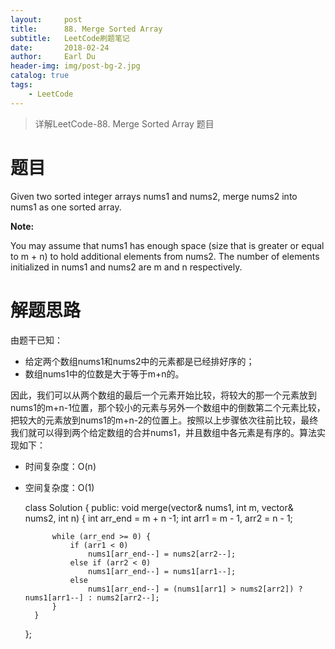 ```yaml
---
layout:     post
title:      88. Merge Sorted Array
subtitle:   LeetCode刷题笔记
date:       2018-02-24
author:     Earl Du
header-img: img/post-bg-2.jpg
catalog: true
tags:
    - LeetCode
---
```


>详解LeetCode-88. Merge Sorted Array 题目

# 题目 #

Given two sorted integer arrays nums1 and nums2, merge nums2 into nums1 as one sorted array.

**Note:**

You may assume that nums1 has enough space (size that is greater or equal to m + n) to hold additional elements from nums2. The number of elements initialized in nums1 and nums2 are m and n respectively.

# 解题思路 #

由题干已知：

- 给定两个数组nums1和nums2中的元素都是已经排好序的；
- 数组nums1中的位数是大于等于m+n的。

因此，我们可以从两个数组的最后一个元素开始比较，将较大的那一个元素放到nums1的m+n-1位置，那个较小的元素与另外一个数组中的倒数第二个元素比较，把较大的元素放到nums1的m+n-2的位置上。按照以上步骤依次往前比较，最终我们就可以得到两个给定数组的合并nums1，并且数组中各元素是有序的。算法实现如下：

- 时间复杂度：O(n)
- 空间复杂度：O(1)

	class Solution {
	public:
	    void merge(vector<int>& nums1, int m, vector<int>& nums2, int n) {
	        int arr_end = m + n -1;
	        int arr1 = m - 1,
	            arr2 = n - 1;
	
	        while (arr_end >= 0) {
	            if (arr1 < 0)
	                nums1[arr_end--] = nums2[arr2--];
	            else if (arr2 < 0)
	                nums1[arr_end--] = nums1[arr1--];
	            else
	                nums1[arr_end--] = (nums1[arr1] > nums2[arr2]) ? nums1[arr1--] : nums2[arr2--];
	        }
	    }
	};